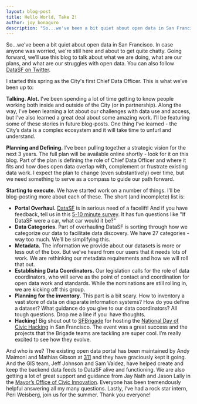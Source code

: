 ```yaml
---
layout: blog-post
title: Hello World, Take 2!
author: joy_bonaguro
description: "So...we've been a bit quiet about open data in San Francisco. In case anyone was worried, we're still here and about to get quite chatty. Going forward, we’ll use this blog to talk about what we are doing, what are our plans, and what are our struggles with open data."
---
```

So...we've been a bit quiet about open data in San Francisco. In case anyone was worried, we're still here and about to get quite chatty. Going forward, we’ll use this blog to talk about what we are doing, what are our plans, and what are our struggles with open data. You can also follow [DataSF on Twitter](https://twitter.com/DataSF).

I started this spring as the City's first Chief Data Officer. This is what we’ve been up to:

**Talking. Alot.** I’ve been spending a lot of time getting to know people working both inside and outside of the City (or in partnership). Along the way, I’ve been learning a lot about our challenges with data use and access, but I’ve also learned a great deal about some amazing work. I’ll be featuring some of these stories in future blog-posts. One thing I’ve learned - the City’s data is a complex ecosystem and it will take time to unfurl and understand.

**Planning and Defining.** I’ve been pulling together a strategic vision for the next 3 years. The full plan will be available online shortly - look for it on this blog. Part of the plan is defining the role of Chief Data Officer and where it fits and how does open data overlap with, complement or frustrate existing data work. I expect the plan to change (even substantively) over time, but we need something to serve as a compass to guide our path forward.

**Starting to execute.** We have started work on a number of things. I’ll be blog-posting more about each of these. The short (and incomplete) list is:

*   **Portal Overhaul.** [DataSF](https://data.sfgov.org/) is in serious need of a facelift! And if you have feedback, tell us in this [5-10 minute survey](https://docs.google.com/forms/d/135Mghbh-QQWd119byd6IkJ7gbZJQHdLyZ5Qh_VpCGkU/viewform). It has fun questions like "If DataSF were a car, what car would it be?"
*   **Data Categories.** Part of overhauling DataSF is sorting through how we categorize our data to facilitate data discovery. We have 27 categories - way too much. We’ll be simplifying this.
*   **Metadata.** The information we provide about our datasets is more or less out of the box. But we’ve heard from our users that it needs lots of work. We are rethinking our metadata requirements and how we will roll that out.
*   **Establishing Data Coordinators.** Our legislation calls for the role of data coordinators, who will serve as the point of contact and coordination for open data work and standards. While the nominations are still rolling in, we are kicking off this group.
*   **Planning for the inventory.** This part is a bit scary. How to inventory a vast store of data on disparate information systems? How do you define a dataset? What guidance do you give to our data coordinators? All tough questions. Drop me a line if you  have thoughts.
*   **Hacking!** Big shout out to [SFBrigade](http://codeforsanfrancisco.org/) for hosting the [National Day of Civic Hacking](http://hackforchange.org/) in San Francisco. The event was a great success and the projects that the Brigade teams are tackling are super cool. I’m really excited to see how they evolve.

And who is we? The existing open data portal has been maintained by Andy Maimoni and Mathias Gibson at [311](http://www.sf311.org/) and they have graciously kept it going. And the GIS team, Jeff Johnson and Sam Valdez, have helped create and keep the backend data feeds to DataSF alive and functioning. We are also getting a lot of great support and guidance from Jay Nath and Jason Lally in the [Mayor’s Office of Civic Innovation](http://innovatesf.com/). Everyone has been tremendously helpful answering all my many questions. Lastly, I’ve had a rock star intern, Peri Weisberg, join us for the summer. Thank you everyone!